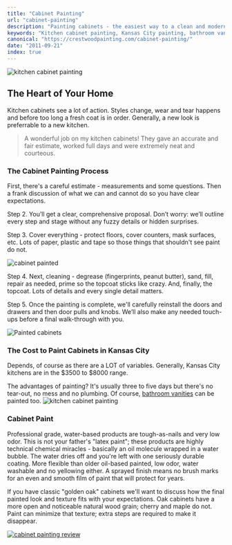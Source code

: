 ```yaml
---
title: "Cabinet Painting"
url: "cabinet-painting"
description: "Painting cabinets - the easiest way to a clean and modern kitchen."
keywords: "Kitchen cabinet painting, Kansas City painting, bathroom vanity painting, wall paneling painting, Crestwood Painting"
canonical: "https://crestwoodpainting.com/cabinet-painting/"
date: "2011-09-21"
index: true
---
```


![kitchen cabinet painting](/images/cabinets/c-glass-splash.avif)

## The Heart of Your Home

Kitchen cabinets see a lot of action. Styles change, wear and tear happens and before too long a fresh coat is in order. Generally, a new look is preferrable to a new kitchen.

> A wonderful job on my kitchen cabinets! They gave an accurate and fair estimate, worked full days and were extremely neat and courteous.

### The Cabinet Painting Process

First, there's a careful esti­mate - mea­sure­ments and some questions. Then a frank discussion of what we can and cannot do so you have clear expectations.

Step 2.
You’ll get a clear, com­pre­hen­sive pro­pos­al. Don’t wor­ry: we’ll out­line every step and stage with­out any fuzzy details or hid­den surprises.

Step 3.
Cov­er everything - protect floors, cov­er coun­ters, mask sur­faces, etc. Lots of paper, plastic and tape so those things that shouldn't see paint do not.

![cabinet painted](/images/cabinets/c-black-lowers.jpg)

Step 4.
Next, clean­ing - degreas­e (fingerprints, peanut butter), sand­, fill, repair as needed, prim­e so the topcoat sticks like crazy. And, finally, the top­coat. Lots of details and every single detail matters.

Step 5.
Once the paint­ing is com­plete, we'll care­ful­ly rein­stall the doors and draw­ers and then door pulls and knobs. We’ll also make any need­ed touch-ups before a final walk-through with you.

![Painted cabinets](/images/cabinets/c-loftgray.jpg)

### The Cost to Paint Cabinets in Kansas City

Depends, of course as there are a LOT of variables. Generally, Kansas City kitchens are in the $3500 to $8000 range.

The advantages of painting? It's usually three to five days but there's no tear-out, no mess and no plumbing. Of course, [bathroom vanities](/does-unfinished-cabinetry-pay/) can be painted too.
![kitchen cabinet painting](/images/cabinets/c-peninsula.jpg)

### Cabinet Paint

Professional grade, water-based products are tough-as-nails and very low odor. This is not your father's "latex paint"; these products are highly technical chemical miracles - basically an oil molecule wrapped in a water bubble. The water dries off and you're left with one seriously durable coating. More flexible than older oil-based painted, low odor, water washable and no yellowing either. A sprayed finish means no brush marks for an even and smooth film of paint that will protect for years.

If you have classic "golden oak" cabinets we'll want to discuss how the final painted look and texture fits with your expectations. Oak cabinets have a more open and noticeable natural wood grain; cherry and maple do not. Paint can minimize that texture; extra steps are required to make it disappear.

[![cabinet painting review](/images/r17-2-jimmye.webp)](/reviews/)
